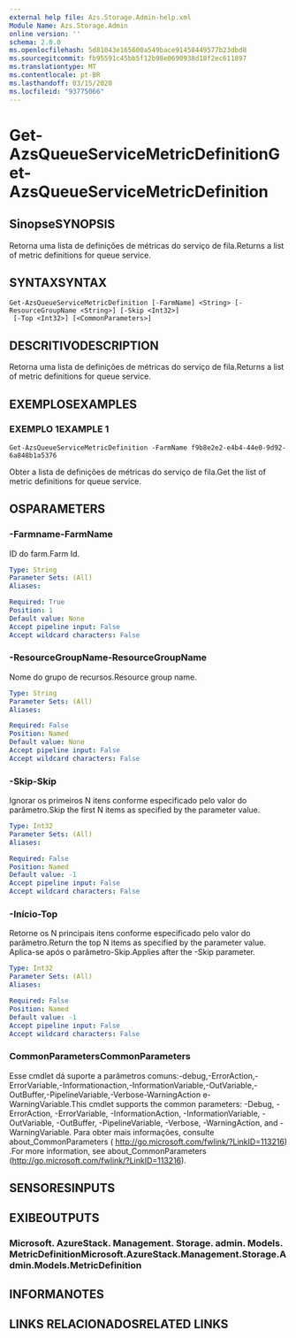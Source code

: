 ```yaml
---
external help file: Azs.Storage.Admin-help.xml
Module Name: Azs.Storage.Admin
online version: ''
schema: 2.0.0
ms.openlocfilehash: 5d81043e165600a549bace91458449577b23dbd8
ms.sourcegitcommit: fb95591c45bb5f12b98e0690938d18f2ec611897
ms.translationtype: MT
ms.contentlocale: pt-BR
ms.lasthandoff: 03/15/2020
ms.locfileid: "93775066"
---
```

# <span data-ttu-id="2d1ea-101">Get-AzsQueueServiceMetricDefinition</span><span class="sxs-lookup"><span data-stu-id="2d1ea-101">Get-AzsQueueServiceMetricDefinition</span></span>

## <span data-ttu-id="2d1ea-102">Sinopse</span><span class="sxs-lookup"><span data-stu-id="2d1ea-102">SYNOPSIS</span></span>
<span data-ttu-id="2d1ea-103">Retorna uma lista de definições de métricas do serviço de fila.</span><span class="sxs-lookup"><span data-stu-id="2d1ea-103">Returns a list of metric definitions for queue service.</span></span>

## <span data-ttu-id="2d1ea-104">SYNTAX</span><span class="sxs-lookup"><span data-stu-id="2d1ea-104">SYNTAX</span></span>

```
Get-AzsQueueServiceMetricDefinition [-FarmName] <String> [-ResourceGroupName <String>] [-Skip <Int32>]
 [-Top <Int32>] [<CommonParameters>]
```

## <span data-ttu-id="2d1ea-105">DESCRITIVO</span><span class="sxs-lookup"><span data-stu-id="2d1ea-105">DESCRIPTION</span></span>
<span data-ttu-id="2d1ea-106">Retorna uma lista de definições de métricas do serviço de fila.</span><span class="sxs-lookup"><span data-stu-id="2d1ea-106">Returns a list of metric definitions for queue service.</span></span>

## <span data-ttu-id="2d1ea-107">EXEMPLOS</span><span class="sxs-lookup"><span data-stu-id="2d1ea-107">EXAMPLES</span></span>

### <span data-ttu-id="2d1ea-108">EXEMPLO 1</span><span class="sxs-lookup"><span data-stu-id="2d1ea-108">EXAMPLE 1</span></span>
```
Get-AzsQueueServiceMetricDefinition -FarmName f9b8e2e2-e4b4-44e0-9d92-6a848b1a5376
```

<span data-ttu-id="2d1ea-109">Obter a lista de definições de métricas do serviço de fila.</span><span class="sxs-lookup"><span data-stu-id="2d1ea-109">Get the list of metric definitions for queue service.</span></span>

## <span data-ttu-id="2d1ea-110">OS</span><span class="sxs-lookup"><span data-stu-id="2d1ea-110">PARAMETERS</span></span>

### <span data-ttu-id="2d1ea-111">-Farmname</span><span class="sxs-lookup"><span data-stu-id="2d1ea-111">-FarmName</span></span>
<span data-ttu-id="2d1ea-112">ID do farm.</span><span class="sxs-lookup"><span data-stu-id="2d1ea-112">Farm Id.</span></span>

```yaml
Type: String
Parameter Sets: (All)
Aliases:

Required: True
Position: 1
Default value: None
Accept pipeline input: False
Accept wildcard characters: False
```

### <span data-ttu-id="2d1ea-113">-ResourceGroupName</span><span class="sxs-lookup"><span data-stu-id="2d1ea-113">-ResourceGroupName</span></span>
<span data-ttu-id="2d1ea-114">Nome do grupo de recursos.</span><span class="sxs-lookup"><span data-stu-id="2d1ea-114">Resource group name.</span></span>

```yaml
Type: String
Parameter Sets: (All)
Aliases:

Required: False
Position: Named
Default value: None
Accept pipeline input: False
Accept wildcard characters: False
```

### <span data-ttu-id="2d1ea-115">-Skip</span><span class="sxs-lookup"><span data-stu-id="2d1ea-115">-Skip</span></span>
<span data-ttu-id="2d1ea-116">Ignorar os primeiros N itens conforme especificado pelo valor do parâmetro.</span><span class="sxs-lookup"><span data-stu-id="2d1ea-116">Skip the first N items as specified by the parameter value.</span></span>

```yaml
Type: Int32
Parameter Sets: (All)
Aliases:

Required: False
Position: Named
Default value: -1
Accept pipeline input: False
Accept wildcard characters: False
```

### <span data-ttu-id="2d1ea-117">-Início</span><span class="sxs-lookup"><span data-stu-id="2d1ea-117">-Top</span></span>
<span data-ttu-id="2d1ea-118">Retorne os N principais itens conforme especificado pelo valor do parâmetro.</span><span class="sxs-lookup"><span data-stu-id="2d1ea-118">Return the top N items as specified by the parameter value.</span></span>
<span data-ttu-id="2d1ea-119">Aplica-se após o parâmetro-Skip.</span><span class="sxs-lookup"><span data-stu-id="2d1ea-119">Applies after the -Skip parameter.</span></span>

```yaml
Type: Int32
Parameter Sets: (All)
Aliases:

Required: False
Position: Named
Default value: -1
Accept pipeline input: False
Accept wildcard characters: False
```

### <span data-ttu-id="2d1ea-120">CommonParameters</span><span class="sxs-lookup"><span data-stu-id="2d1ea-120">CommonParameters</span></span>
<span data-ttu-id="2d1ea-121">Esse cmdlet dá suporte a parâmetros comuns:-debug,-ErrorAction,-ErrorVariable,-Informationaction,-InformationVariable,-OutVariable,-OutBuffer,-PipelineVariable,-Verbose-WarningAction e-WarningVariable.</span><span class="sxs-lookup"><span data-stu-id="2d1ea-121">This cmdlet supports the common parameters: -Debug, -ErrorAction, -ErrorVariable, -InformationAction, -InformationVariable, -OutVariable, -OutBuffer, -PipelineVariable, -Verbose, -WarningAction, and -WarningVariable.</span></span> <span data-ttu-id="2d1ea-122">Para obter mais informações, consulte about_CommonParameters ( http://go.microsoft.com/fwlink/?LinkID=113216) .</span><span class="sxs-lookup"><span data-stu-id="2d1ea-122">For more information, see about_CommonParameters (http://go.microsoft.com/fwlink/?LinkID=113216).</span></span>

## <span data-ttu-id="2d1ea-123">SENSORES</span><span class="sxs-lookup"><span data-stu-id="2d1ea-123">INPUTS</span></span>

## <span data-ttu-id="2d1ea-124">EXIBE</span><span class="sxs-lookup"><span data-stu-id="2d1ea-124">OUTPUTS</span></span>

### <span data-ttu-id="2d1ea-125">Microsoft. AzureStack. Management. Storage. admin. Models. MetricDefinition</span><span class="sxs-lookup"><span data-stu-id="2d1ea-125">Microsoft.AzureStack.Management.Storage.Admin.Models.MetricDefinition</span></span>

## <span data-ttu-id="2d1ea-126">INFORMA</span><span class="sxs-lookup"><span data-stu-id="2d1ea-126">NOTES</span></span>

## <span data-ttu-id="2d1ea-127">LINKS RELACIONADOS</span><span class="sxs-lookup"><span data-stu-id="2d1ea-127">RELATED LINKS</span></span>
